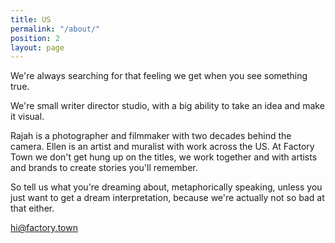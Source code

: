 ```yaml
---
title: US
permalink: "/about/"
position: 2
layout: page
---
```


We're always searching for that feeling we get when you see something true.

We're small writer director studio, with a big ability to take an idea and make it visual. 

Rajah is a photographer and filmmaker with two decades behind the camera. Ellen is an artist and muralist with work across the US. At Factory Town we don't get hung up on the titles, we work together and with artists and brands to create stories you'll remember.

So tell us what you're dreaming about, metaphorically speaking, unless you just want to get a dream interpretation, because we're actually not so bad at that either. 

hi@factory.town
